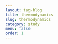 ```yaml
---
layout: tag-blog
title: thermodynamics
slug: thermodynamics
category: study
menu: false
order: 1
---
```


